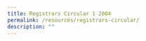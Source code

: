```yaml
---
title: Registrars Circular 1 2004
permalink: /resources/registrars-circular/
description: ""
---
```

